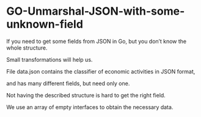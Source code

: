 # GO-Unmarshal-JSON-with-some-unknown-field

If you need to get some fields from JSON in Go, but you don’t know the whole structure.

Small transformations will help us.

File data.json contains the classifier of economic activities in JSON format,

and has many different fields, but need only one. 

Not having the described structure is hard to get the right field. 

We use an array of empty interfaces to obtain the necessary data.

